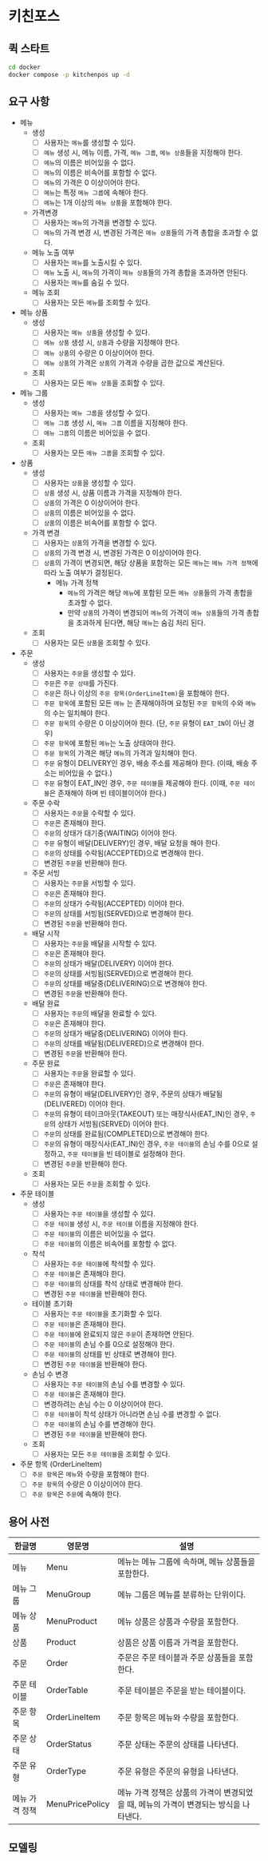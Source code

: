# 키친포스

## 퀵 스타트

```sh
cd docker
docker compose -p kitchenpos up -d
```

## 요구 사항

- 메뉴
    - 생성
        - [ ] 사용자는 `메뉴`를 생성할 수 있다.
        - [ ] `메뉴` 생성 시, 메뉴 이름, 가격, `메뉴 그룹`, `메뉴 상품`들을 지정해야 한다.
        - [ ] `메뉴`의 이름은 비어있을 수 없다.
        - [ ] `메뉴`의 이름은 비속어를 포함할 수 없다.
        - [ ] `메뉴`의 가격은 0 이상이어야 한다.
        - [ ] `메뉴`는 특정 `메뉴 그룹`에 속해야 한다.
        - [ ] `메뉴`는 1개 이상의 `메뉴 상품`을 포함해야 한다.
    - 가격변경
        - [ ] 사용자는 `메뉴`의 가격을 변경할 수 있다.
        - [ ] `메뉴`의 가격 변경 시, 변경된 가격은 `메뉴 상품`들의 가격 총합을 초과할 수 없다.
    - 메뉴 노출 여부
        - [ ] 사용자는 `메뉴`를 노출시킬 수 있다.
        - [ ] `메뉴` 노출 시, `메뉴`의 가격이 `메뉴 상품`들의 가격 총합을 초과하면 안된다.
        - [ ] 사용자는 `메뉴`를 숨길 수 있다.
    - 메뉴 조회
        - [ ] 사용자는 모든 `메뉴`를 조회할 수 있다.

- 메뉴 상품
    - 생성
        - [ ] 사용자는 `메뉴 상품`을 생성할 수 있다.
        - [ ] `메뉴 상품` 생성 시, `상품`과 수량을 지정해야 한다.
        - [ ] `메뉴 상품`의 수량은 0 이상이어야 한다.
        - [ ] `메뉴 상품`의 가격은 `상품`의 가격과 수량을 곱한 값으로 계산된다.
    - 조회
        - [ ] 사용자는 모든 `메뉴 상품`을 조회할 수 있다.

- 메뉴 그룹
    - 생성
        - [ ] 사용자는 `메뉴 그룹`을 생성할 수 있다.
        - [ ] `메뉴 그룹` 생성 시, `메뉴 그룹` 이름을 지정해야 한다.
        - [ ] `메뉴 그룹`의 이름은 비어있을 수 없다.
    - 조회
        - [ ] 사용자는 모든 `메뉴 그룹`을 조회할 수 있다.

- 상품
    - 생성
        - [ ] 사용자는 `상품`을 생성할 수 있다.
        - [ ] `상품` 생성 시, 상품 이름과 가격을 지정해야 한다.
        - [ ] `상품`의 가격은 0 이상이어야 한다.
        - [ ] `상품`의 이름은 비어있을 수 없다.
        - [ ] `상품`의 이름은 비속어를 포함할 수 없다.
    - 가격 변경
        - [ ] 사용자는 `상품`의 가격을 변경할 수 있다.
        - [ ] `상품`의 가격 변경 시, 변경된 가격은 0 이상이어야 한다.
        - [ ] `상품`의 가격이 변경되면, 해당 상품을 포함하는 모든 `메뉴`는 `메뉴 가격 정책`에 따라 노출 여부가 결정된다.
            - 메뉴 가격 정책
                - `메뉴`의 가격은 해당 `메뉴`에 포함된 모든 `메뉴 상품`들의 가격 총합을 초과할 수 없다.
                - 만약 `상품`의 가격이 변경되어 `메뉴`의 가격이 `메뉴 상품`들의 가격 총합을 초과하게 된다면, 해당 `메뉴`는 숨김 처리 된다.
    - 조회
        - [ ] 사용자는 모든 `상품`을 조회할 수 있다.

- 주문
    - 생성
        - [ ] 사용자는 `주문`을 생성할 수 있다.
        - [ ] `주문`은 `주문 상태`를 가진다.
        - [ ] `주문`은 하나 이상의 `주문 항목(OrderLineItem)`을 포함해야 한다.
        - [ ] `주문 항목`에 포함된 모든 `메뉴` 는 존재해야하며 요청된 `주문 항목`의 수와 `메뉴`의 수는 일치해야 한다.
        - [ ] `주문 항목`의 수량은 0 이상이어야 한다. (단, `주문` 유형이 `EAT_IN`이 아닌 경우)
        - [ ] `주문 항목`에 포함된 `메뉴`는 노출 상태여야 한다.
        - [ ] `주문 항목`의 가격은 해당 `메뉴`의 가격과 일치해야 한다.
        - [ ] `주문` 유형이 DELIVERY인 경우, 배송 주소를 제공해야 한다. (이때, 배송 주소는 비어있을 수 없다.)
        - [ ] `주문` 유형이 EAT_IN인 경우, `주문 테이블`을 제공해야 한다. (이때, `주문 테이블`은 존재해야 하며 빈 테이블이어야 한다.)
    - 주문 수락
        - [ ] 사용자는 `주문`을 수락할 수 있다.
        - [ ] `주문`은 존재해야 한다.
        - [ ] `주문`의 상태가 대기중(WAITING) 이어야 한다.
        - [ ] `주문` 유형이 배달(DELIVERY)인 경우, 배달 요청을 해야 한다.
        - [ ] `주문`의 상태를 수락됨(ACCEPTED)으로 변경해야 한다.
        - [ ] 변경된 `주문`을 반환해야 한다.
    - 주문 서빙
        - [ ] 사용자는 `주문`을 서빙할 수 있다.
        - [ ] `주문`은 존재해야 한다.
        - [ ] `주문`의 상태가 수락됨(ACCEPTED) 이어야 한다.
        - [ ] `주문`의 상태를 서빙됨(SERVED)으로 변경해야 한다.
        - [ ] 변경된 `주문`을 반환해야 한다.
    - 배달 시작
        - [ ] 사용자는 `주문`을 배달을 시작할 수 있다.
        - [ ] `주문`은 존재해야 한다.
        - [ ] `주문`의 상태가 배달(DELIVERY) 이어야 한다.
        - [ ] `주문`의 상태를 서빙됨(SERVED)으로 변경해야 한다.
        - [ ] `주문`의 상태를 배달중(DELIVERING)으로 변경해야 한다.
        - [ ] 변경된 `주문`을 반환해야 한다.
    - 배달 완료
        - [ ] 사용자는 `주문`의 배달을 완료할 수 있다.
        - [ ] `주문`은 존재해야 한다.
        - [ ] `주문`의 상태가 배달중(DELIVERING) 이어야 한다.
        - [ ] `주문`의 상태를 배달됨(DELIVERED)으로 변경해야 한다.
        - [ ] 변경된 `주문`을 반환해야 한다.
    - 주문 완료
        - [ ] 사용자는 `주문`을 완료할 수 있다.
        - [ ] `주문`은 존재해야 한다.
        - [ ] `주문`의 유형이 배달(DELIVERY)인 경우, 주문의 상태가 배달됨(DELIVERED) 이어야 한다.
        - [ ] `주문`의 유형이 테이크아웃(TAKEOUT) 또는 매장식사(EAT_IN)인 경우, `주문`의 상태가 서빙됨(SERVED) 이어야 한다.
        - [ ] `주문`의 상태를 완료됨(COMPLETED)으로 변경해야 한다.
        - [ ] `주문`의 유형이 매장식사(EAT_IN)인 경우, `주문 테이블`의 손님 수를 0으로 설정하고, `주문 테이블`을 빈 테이블로 설정해야 한다.
        - [ ] 변경된 `주문`을 반환해야 한다.
    - 조회
        - [ ] 사용자는 모든 `주문`을 조회할 수 있다.

- 주문 테이블
    - 생성
        - [ ] 사용자는 `주문 테이블`을 생성할 수 있다.
        - [ ] `주문 테이블` 생성 시, `주문 테이블` 이름을 지정해야 한다.
        - [ ] `주문 테이블`의 이름은 비어있을 수 없다.
        - [ ] `주문 테이블`의 이름은 비속어를 포함할 수 없다.
    - 착석
        - [ ] 사용자는 `주문 테이블`에 착석할 수 있다.
        - [ ] `주문 테이블`은 존재해야 한다.
        - [ ] `주문 테이블`의 상태를 착석 상태로 변경해야 한다.
        - [ ] 변경된 `주문 테이블`을 반환해야 한다.
    - 테이블 초기화
        - [ ] 사용자는 `주문 테이블`을 초기화할 수 있다.
        - [ ] `주문 테이블`은 존재해야 한다.
        - [ ] `주문 테이블`에 완료되지 않은 `주문`이 존재하면 안된다.
        - [ ] `주문 테이블`의 손님 수를 0으로 설정해야 한다.
        - [ ] `주문 테이블`의 상태를 빈 상태로 변경해야 한다.
        - [ ] 변경된 `주문 테이블`을 반환해야 한다.
    - 손님 수 변경
        - [ ] 사용자는 `주문 테이블`의 손님 수를 변경할 수 있다.
        - [ ] `주문 테이블`은 존재해야 한다.
        - [ ] 변경하려는 손님 수는 0 이상이어야 한다.
        - [ ] `주문 테이블`이 착석 상태가 아니라면 손님 수를 변경할 수 없다.
        - [ ] `주문 테이블`의 손님 수를 변경해야 한다.
        - [ ] 변경된 `주문 테이블`을 반환해야 한다.
    - 조회
        - [ ] 사용자는 모든 `주문 테이블`을 조회할 수 있다.

- 주문 항목 (OrderLineItem)
    - [ ] `주문 항목`은 `메뉴`와 수량을 포함해야 한다.
    - [ ] `주문 항목`의 수량은 0 이상이어야 한다.
    - [ ] `주문 항목`은 `주문`에 속해야 한다.

## 용어 사전

| 한글명      | 영문명             | 설명                                                |
|----------|-----------------|---------------------------------------------------|
| 메뉴       | Menu            | 메뉴는 메뉴 그룹에 속하며, 메뉴 상품들을 포함한다.                     |
| 메뉴 그룹    | MenuGroup       | 메뉴 그룹은 메뉴를 분류하는 단위이다.                             |
| 메뉴 상품    | MenuProduct     | 메뉴 상품은 상품과 수량을 포함한다.                              |
| 상품       | Product         | 상품은 상품 이름과 가격을 포함한다.                              |
| 주문       | Order           | 주문은 주문 테이블과 주문 상품들을 포함한다.                         |
| 주문 테이블   | OrderTable      | 주문 테이블은 주문을 받는 테이블이다.                             |
| 주문 항목    | OrderLineItem   | 주문 항목은 메뉴와 수량을 포함한다.                              |
| 주문 상태    | OrderStatus     | 주문 상태는 주문의 상태를 나타낸다.                              |
| 주문 유형    | OrderType       | 주문 유형은 주문의 유형을 나타낸다.                              |
| 메뉴 가격 정책 | MenuPricePolicy | 메뉴 가격 정책은 상품의 가격이 변경되었을 때, 메뉴의 가격이 변경되는 방식을 나타낸다. |

## 모델링
